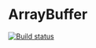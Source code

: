 # ArrayBuffer

[![Build status](https://ci.appveyor.com/api/projects/status/5f58lde0q84dgmtw?svg=true)](https://ci.appveyor.com/project/lan-mak/arraybuffer)
